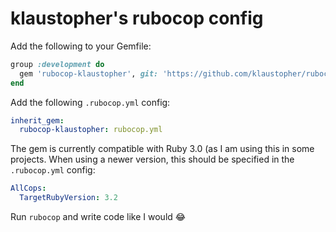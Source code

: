 # klaustopher's rubocop config

Add the following to your Gemfile:

```ruby
group :development do
  gem 'rubocop-klaustopher', git: 'https://github.com/klaustopher/rubocop-config'
end
```

Add the following `.rubocop.yml` config:

```yaml
inherit_gem:
  rubocop-klaustopher: rubocop.yml
```

The gem is currently compatible with Ruby 3.0 (as I am using this in some projects. When using a newer version, this
should be specified in the `.rubocop.yml` config:

```yaml
AllCops:
  TargetRubyVersion: 3.2
```

Run `rubocop` and write code like I would 😂
